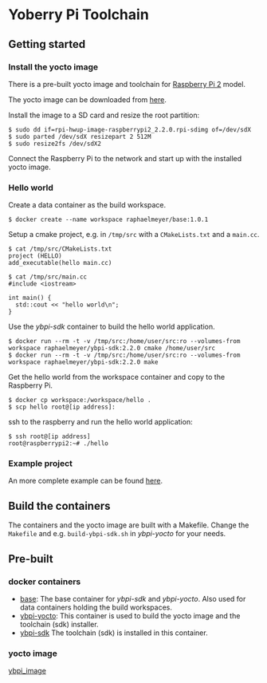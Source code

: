 # Yoberry Pi Toolchain

## Getting started

### Install the yocto image

There is a pre-built yocto image and toolchain for [Raspberry Pi 2](https://www.raspberrypi.org/products/raspberry-pi-2-model-b/) model.

The yocto image can be downloaded from [here](https://www.dropbox.com/s/g3zyylnekkcubur/rpi-hwup-image-raspberrypi2_2.2.0.rpi-sdimg?raw=1).

Install the image to a SD card and resize the root partition:

    $ sudo dd if=rpi-hwup-image-raspberrypi2_2.2.0.rpi-sdimg of=/dev/sdX
    $ sudo parted /dev/sdX resizepart 2 512M
    $ sudo resize2fs /dev/sdX2

Connect the Raspberry Pi to the network and start up with the installed yocto image.

### Hello world

Create a data container as the build workspace.

    $ docker create --name workspace raphaelmeyer/base:1.0.1

Setup a cmake project, e.g. in `/tmp/src` with a `CMakeLists.txt` and a `main.cc`.

    $ cat /tmp/src/CMakeLists.txt
    project (HELLO)
    add_executable(hello main.cc)

    $ cat /tmp/src/main.cc
    #include <iostream>

    int main() {
      std::cout << "hello world\n";
    }

Use the *ybpi-sdk* container to build the hello world application.

    $ docker run --rm -t -v /tmp/src:/home/user/src:ro --volumes-from workspace raphaelmeyer/ybpi-sdk:2.2.0 cmake /home/user/src
    $ docker run --rm -t -v /tmp/src:/home/user/src:ro --volumes-from workspace raphaelmeyer/ybpi-sdk:2.2.0 make

Get the hello world from the workspace container and copy to the Raspberry Pi.

    $ docker cp workspace:/workspace/hello .
    $ scp hello root@[ip address]:

ssh to the raspberry and run the hello world application:

    $ ssh root@[ip address]
    root@raspberrypi2:~# ./hello


### Example project

An more complete example can be found [here](https://github.com/raphaelmeyer/skeleton/).

## Build the containers

The containers and the yocto image are built with a Makefile.
Change the `Makefile` and e.g. `build-ybpi-sdk.sh` in *ybpi-yocto* for your needs.

## Pre-built

### docker containers

* [base](https://hub.docker.com/r/raphaelmeyer/base/):
  The base container for *ybpi-sdk* and *ybpi-yocto*.
  Also used for data containers holding the build workspaces.
* [ybpi-yocto](https://hub.docker.com/r/raphaelmeyer/ybpi-yocto/):
  This container is used to build the yocto image and the toolchain (sdk) installer.
* [ybpi-sdk](https://hub.docker.com/r/raphaelmeyer/ybpi-sdk/)
  The toolchain (sdk) is installed in this container.

### yocto image

[ybpi_image](https://www.dropbox.com/s/g3zyylnekkcubur/rpi-hwup-image-raspberrypi2_2.2.0.rpi-sdimg?raw=1)

